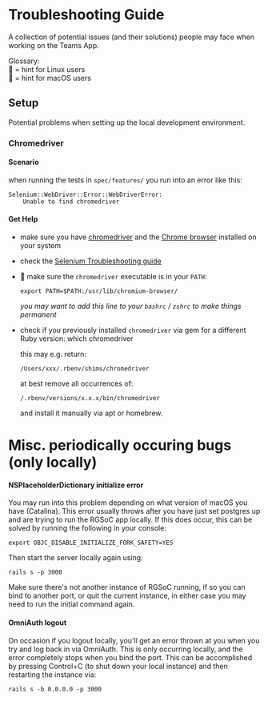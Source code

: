 # Troubleshooting Guide

A collection of potential issues (and their solutions) people may face when working on the Teams App.

Glossary:  
🐧 = hint for Linux users  
🍏 = hint for macOS users

## Setup

Potential problems when setting up the local development environment.

### Chromedriver

#### Scenario

when running the tests in `spec/features/` you run into an error like this:

    Selenium::WebDriver::Error::WebDriverError:
        Unable to find chromedriver

#### Get Help

- make sure you have [chromedriver][chromedriver] and the [Chrome browser][chrome] installed on your system
- check the [Selenium Troubleshooting guide][selenium]
- 🐧 make sure the `chromedriver` executable is in your `PATH`:  

      export PATH=$PATH:/usr/lib/chromium-browser/

    *you may want to add this line to your `bashrc` / `zshrc` to make things permanent*
- check if you previously installed `chromedriver` via gem for a different Ruby version:
      which chromedriver

    this may e.g. return:

      /Users/xxx/.rbenv/shims/chromedriver

    at best remove all occurrences of:

      /.rbenv/versions/x.x.x/bin/chromedriver

    and install it manually via apt or homebrew.

[chromedriver]: https://sites.google.com/a/chromium.org/chromedriver/
[chrome]: https://sites.google.com/a/chromium.org/chromedriver/
[selenium]: https://sites.google.com/a/chromium.org/chromedriver/

# Misc. periodically occuring bugs (only locally)

#### NSPlaceholderDictionary initialize error 

You may run into this problem depending on what version of macOS you have (Catalina). This error usually throws after you have just set postgres up and are trying to run the RGSoC app locally. If this does occur, this can be solved by running the following in your console: 

    export OBJC_DISABLE_INITIALIZE_FORK_SAFETY=YES 
    
Then start the server locally again using: 

    rails s -p 3000 
    
Make sure there's not another instance of RGSoC running, if so you can bind to another port, or quit the current instance, in either case you may need to run the initial command again. 
    
#### OmniAuth logout 

On occasion if you logout locally, you'll get an error thrown at you when you try and log back in via OmniAuth. This is only occurring locally, and the error completely stops when you bind the port. This can be accomplished by pressing Control+C (to shut down your local instance) and then restarting the instance via: 

    rails s -b 0.0.0.0 -p 3000
